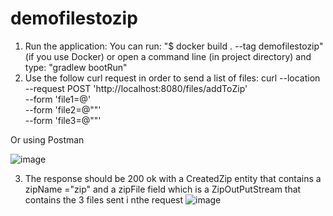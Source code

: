 # demofilestozip

1) Run the application: 
   You can run: "$ docker build . --tag demofilestozip" (if you use Docker) or open a command line (in project directory) and type: "gradlew bootRun"
2) Use the follow curl request in order to send a list of files:
   curl --location --request POST 'http://localhost:8080/files/addToZip' \
        --form 'file1=@<PATH TO YOUR FILE>' \
        --form 'file2=@"<PATH TO YOUR FILE>"' \
        --form 'file3=@"<PATH TO YOUR FILE>"'
  
  Or using Postman
  
  
  ![image](https://user-images.githubusercontent.com/7733926/111084235-4e500900-8509-11eb-8d3a-f246397d75b5.png)
  
3) The response should be 200 ok with a CreatedZip entity that contains a zipName ="zip" and  a zipFile field which is a ZipOutPutStream that contains
   the 3 files sent i nthe request
   ![image](https://user-images.githubusercontent.com/7733926/111084398-17c6be00-850a-11eb-8b1e-4cd56e14b911.png)
